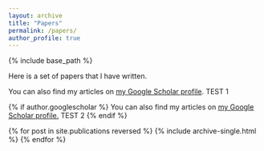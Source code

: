 ```yaml
---
layout: archive
title: "Papers"
permalink: /papers/
author_profile: true
---
```


{% include base_path %}

Here is a set of papers that I have written.

You can also find my articles on <a href="{{author.googlescholar}}">my Google Scholar profile</a>.
TEST 1

{% if author.googlescholar %}
  You can also find my articles on <u><a href="{{author.googlescholar}}">my Google Scholar profile</a>.</u> TEST 2
{% endif %}


{% for post in site.publications reversed %}
  {% include archive-single.html %}
{% endfor %}
